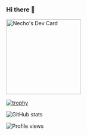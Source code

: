 ### Hi there 👋

<!-- ## Brief -->
<!-- - 🔭 I’m currently working on - My blog. -->
<!-- - 🌱 I’m currently learning - Typescript. -->

<!-- ![](https://github-readme-stats.vercel.app/api?username=Enoooch&count_private=true&show_icons=true&hide_title=true&theme=graywhite) -->
<!-- ![](https://github-readme-stats.vercel.app/api/top-langs/?username=Enoooch&layout=compact) -->

<!-- ![Snake gif](https://github.com/Enoooch/Enoooch/blob/output/github-contribution-grid-snake.svg) -->

<!-- ### Languages
<code><img height="20" src="https://raw.githubusercontent.com/github/explore/80688e429a7d4ef2fca1e82350fe8e3517d3494d/topics/html/html.png"></code>
<code><img height="20" src="https://raw.githubusercontent.com/github/explore/80688e429a7d4ef2fca1e82350fe8e3517d3494d/topics/css/css.png"></code>
<code><img height="20" src="https://raw.githubusercontent.com/github/explore/80688e429a7d4ef2fca1e82350fe8e3517d3494d/topics/javascript/javascript.png"></code>
<code><img height="20" src="https://raw.githubusercontent.com/github/explore/80688e429a7d4ef2fca1e82350fe8e3517d3494d/topics/typescript/typescript.png"></code>
<code><img height="20" src="https://raw.githubusercontent.com/github/explore/80688e429a7d4ef2fca1e82350fe8e3517d3494d/topics/nodejs/nodejs.png"></code>
<code><img height="20" src="https://raw.githubusercontent.com/github/explore/80688e429a7d4ef2fca1e82350fe8e3517d3494d/topics/vue/vue.png"></code>
<code><img height="20" src="https://raw.githubusercontent.com/github/explore/80688e429a7d4ef2fca1e82350fe8e3517d3494d/topics/react-native/react-native.png"></code>
<code><img height="20" src="https://raw.githubusercontent.com/github/explore/80688e429a7d4ef2fca1e82350fe8e3517d3494d/topics/python/python.png"></code> -->

<!-- ```mermaid
  journey
    title My working day
    section Go to work
      Go upstairs: 3: Me
      Make coffee: 4: Me
      Do work: 3: Me, Colleague
    section Go home
      Go downstairs: 4: Me
      Make dinner: 4: Me
      Watch sitcom: 5: Me
``` -->

<!-- ![](http://profile-counter.glitch.me/enoooch/count.svg) -->

<!-- <p align="center">
  <img src="https://visitor-badge.glitch.me/badge?page_id=github.com/enoooch" />
  <img src="https://komarev.com/ghpvc/?username=enoooch&label=Profile%20views&color=1abc9c&style=flat" />
</p> -->

<p align="left">
  <a href="https://app.daily.dev/Necho"><img src="https://github.com/Enoooch/Enoooch/blob/main/devcard.svg" width="200" alt="Necho's Dev Card"/></a>
</p>

[![trophy](https://github-profile-trophy.vercel.app/?username=Enoooch)](https://github.com/ryo-ma/github-profile-trophy)

![GitHub stats](https://github-readme-stats.vercel.app/api?username=Enoooch&show_icons=true)  

![Profile views](https://gpvc.arturio.dev/Enoooch)  
